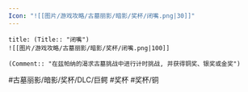 ```yaml
---
Icon: "![[图片/游戏攻略/古墓丽影/暗影/奖杯/闭嘴.png|30]]"
---
```

```ad-common-bronze-trophy
title: (Title:: "闭嘴")
![[图片/游戏攻略/古墓丽影/暗影/奖杯/闭嘴.png|100]]

(Comment:: "在兹帕纳的渴求古墓挑战中进行计时挑战, 并获得铜奖、银奖或金奖")
```

#古墓丽影/暗影/奖杯/DLC/巨鳄 #奖杯 #奖杯/铜
